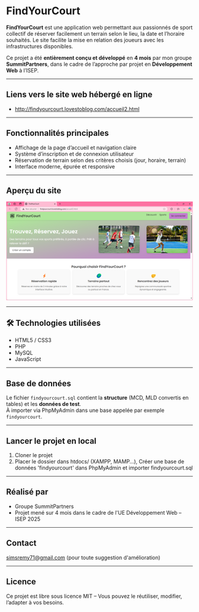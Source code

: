 # FindYourCourt

**FindYourCourt** est une application web permettant aux passionnés de sport collectif de réserver facilement un terrain selon le lieu, la date et l’horaire souhaités. Le site facilite la mise en relation des joueurs avec les infrastructures disponibles.

Ce projet a été **entièrement conçu et développé** en **4 mois** par mon groupe **SummitPartners**, dans le cadre de l’approche par projet en **Développement Web** à l’ISEP.

---
## Liens vers le site web hébergé en ligne
- http://findyourcourt.lovestoblog.com/accueil2.html
---

## Fonctionnalités principales

- Affichage de la page d’accueil et navigation claire
- Système d’inscription et de connexion utilisateur
- Réservation de terrain selon des critères choisis (jour, horaire, terrain)
- Interface moderne, épurée et responsive

---

## Aperçu du site

![Aperçu](Illustration_fyc.png)

---

## 🛠️ Technologies utilisées

- HTML5 / CSS3
- PHP
- MySQL
- JavaScript 

---

## Base de données

Le fichier `findyourcourt.sql` contient la **structure** (MCD, MLD convertis en tables) et les **données de test**.  
À importer via PhpMyAdmin dans une base appelée par exemple `findyourcourt`.

---

##  Lancer le projet en local

1. Cloner le projet
2. Placer le dossier dans htdocs/ (XAMPP, MAMP...), Créer une base de données 'findyourcourt' dans PhpMyAdmin et importer findyourcourt.sql
 
---

## Réalisé par
- Groupe SummitPartners
- Projet mené sur 4 mois dans le cadre de l'UE Développement Web – ISEP 2025

---

## Contact
simsremy71@gmail.com (pour toute suggestion d'amélioration)

---

## Licence
Ce projet est libre sous licence MIT – Vous pouvez le réutiliser, modifier, l’adapter à vos besoins.
